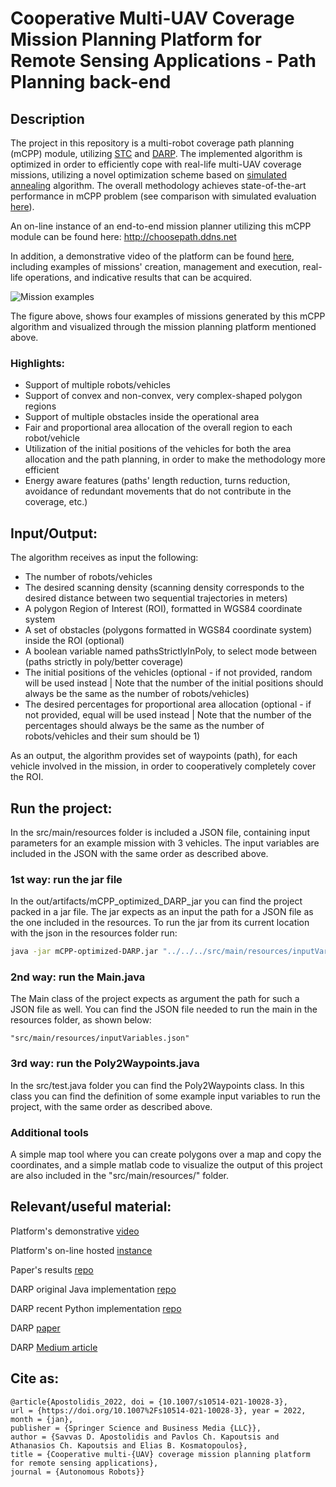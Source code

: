 # Cooperative Multi-UAV Coverage Mission Planning Platform for Remote Sensing Applications - Path Planning back-end

## Description
The project in this repository is a multi-robot coverage path planning (mCPP) module, utilizing [STC](https://link.springer.com/article/10.1023/A:1016610507833) 
and [DARP](https://github.com/athakapo/DARP).
The implemented algorithm is optimized in order to efficiently cope with real-life multi-UAV coverage missions, utilizing a novel 
optimization scheme based on [simulated annealing](https://www.researchgate.net/publication/6026283_Optimization_by_Simulated_Annealing) algorithm.
The overall methodology achieves state-of-the-art performance in mCPP problem (see comparison with simulated evaluation [here](https://github.com/savvas-ap/cpp-simulated-evaluations)).

An on-line instance of an end-to-end mission planner utilizing this mCPP module can be found here: http://choosepath.ddns.net

In addition, a demonstrative video of the platform can be found [here](https://www.youtube.com/watch?v=JQrqt1dS4A8), including examples of missions'
creation, management and execution, real-life operations, and indicative results that can be acquired.

![Mission examples](cover.png)

The figure above, shows four examples of missions generated by this mCPP algorithm and visualized through the mission
planning platform mentioned above.

### Highlights:
- Support of multiple robots/vehicles
- Support of convex and non-convex, very complex-shaped polygon regions
- Support of multiple obstacles inside the operational area
- Fair and proportional area allocation of the overall region to each robot/vehicle
- Utilization of the initial positions of the vehicles for both the area allocation and the path planning, in order to make
the methodology more efficient
- Energy aware features (paths' length reduction, turns reduction, avoidance of redundant movements that do not contribute in the coverage, etc.)


## Input/Output:
The algorithm receives as input the following:
- The number of robots/vehicles
- The desired scanning density (scanning density corresponds to the desired distance between two sequential trajectories in meters)
- A polygon Region of Interest (ROI), formatted in WGS84 coordinate system
- A set of obstacles (polygons formatted in WGS84 coordinate system) inside the ROI (optional)
- A boolean variable named pathsStrictlyInPoly, to select mode between (paths strictly in poly/better coverage)
- The initial positions of the vehicles (optional - if not provided, random will be used instead | Note that the number 
  of the initial positions should always be the same as the number of robots/vehicles)
- The desired percentages for proportional area allocation (optional - if not provided, equal will be used instead | Note
  that the number of the percentages should always be the same as the number of robots/vehicles and their sum should be 1)

As an output, the algorithm provides set of waypoints (path), for each vehicle involved in the mission, in order
to cooperatively completely cover the ROI.

## Run the project:
In the src/main/resources folder is included a JSON file, containing input parameters for an example mission with 3 vehicles.
The input variables are included in the JSON with the same order as described above.

### 1st way: run the jar file


In the out/artifacts/mCPP_optimized_DARP_jar you can find the project packed in a jar file. The jar expects as an input the path
for a JSON file as the one included in the resources. To run the jar from its current location with the json in the resources folder
run:

```bash
java -jar mCPP-optimized-DARP.jar "../../../src/main/resources/inputVariables.json"
```

### 2nd way: run the Main.java

The Main class of the project expects as argument the path for such a JSON file as well. You can find the JSON file needed to run the main
in the resources folder, as shown below:

```
"src/main/resources/inputVariables.json"
```

### 3rd way: run the Poly2Waypoints.java
In the src/test.java folder you can find the Poly2Waypoints class. In this class you can find the definition of some example
input variables to run the project, with the same order as described above.

### Additional tools
A simple map tool where you can create polygons over a map and copy the coordinates, and a simple matlab code to visualize
the output of this project are also included in the "src/main/resources/" folder.

## Relevant/useful material:
Platform's demonstrative [video](https://www.youtube.com/watch?v=JQrqt1dS4A8)

Platform's on-line hosted [instance](http://choosepath.ddns.net:9001/)

Paper's results [repo](https://github.com/savvas-ap/cpp-simulated-evaluations)

DARP original Java implementation [repo](https://github.com/athakapo/DARP)

DARP recent Python implementation [repo](https://github.com/alice-st/DARP)

DARP [paper](https://kapoutsis.info/wp-content/uploads/2017/02/j3.pdf)

DARP [Medium article](https://medium.com/@athanasios.kapoutsis/darp-divide-areas-algorithm-for-optimal-multi-robot-coverage-path-planning-2fed77b990a3)

## Cite as:

```
@article{Apostolidis_2022, doi = {10.1007/s10514-021-10028-3}, 
url = {https://doi.org/10.1007%2Fs10514-021-10028-3}, year = 2022, month = {jan},	
publisher = {Springer Science and Business Media {LLC}},	
author = {Savvas D. Apostolidis and Pavlos Ch. Kapoutsis and Athanasios Ch. Kapoutsis and Elias B. Kosmatopoulos},	
title = {Cooperative multi-{UAV} coverage mission planning platform for remote sensing applications},	
journal = {Autonomous Robots}}
```


